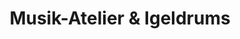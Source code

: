 ---
title: "Musik-Atelier & Igeldrums"
url: /waldshut-tiengen/musik-atelier-und-igeldrums/
shop: Instrumente
---